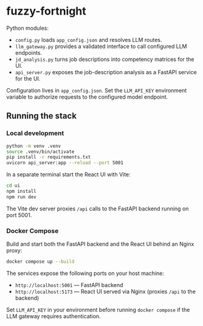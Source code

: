 # fuzzy-fortnight

Python modules:

- `config.py` loads `app_config.json` and resolves LLM routes.
- `llm_gateway.py` provides a validated interface to call configured LLM endpoints.
- `jd_analysis.py` turns job descriptions into competency matrices for the UI.
- `api_server.py` exposes the job-description analysis as a FastAPI service for the UI.

Configuration lives in `app_config.json`. Set the `LLM_API_KEY` environment variable to authorize requests to the configured model endpoint.

## Running the stack

### Local development

```bash
python -m venv .venv
source .venv/bin/activate
pip install -r requirements.txt
uvicorn api_server:app --reload --port 5001
```

In a separate terminal start the React UI with Vite:

```bash
cd ui
npm install
npm run dev
```

The Vite dev server proxies `/api` calls to the FastAPI backend running on port 5001.

### Docker Compose

Build and start both the FastAPI backend and the React UI behind an Nginx proxy:

```bash
docker compose up --build
```

The services expose the following ports on your host machine:

- `http://localhost:5001` — FastAPI backend
- `http://localhost:5173` — React UI served via Nginx (proxies `/api` to the backend)

Set `LLM_API_KEY` in your environment before running `docker compose` if the LLM gateway requires authentication.
